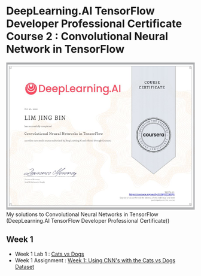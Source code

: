 # DeepLearning.AI TensorFlow Developer Professional Certificate Course 2 : Convolutional Neural Network in TensorFlow
![](https://github.com/Lim-Calculus/Convolutional-Neural-Networks-in-TensorFlow/blob/main/Certificate/Convolutional%20Neural%20Network%20in%20TensorFlow%20Completion%20Certificate%20(Lim%20Jing%20Bin)%20.JPG)
My solutions to Convolutional Neural Networks in TensorFlow (DeepLearning.AI TensorFlow Developer Professional Certificate))
## Week 1 
- Week 1 Lab 1 : [Cats vs Dogs](https://github.com/Lim-Calculus/Convolutional-Neural-Networks-in-TensorFlow/blob/main/Convolutional_Neural_Network_(DeepLearning_AI)_%5BWeek_1_Lab_1%5D.ipynb)
- Week 1 Assignment : [Week 1: Using CNN's with the Cats vs Dogs Dataset](https://github.com/Lim-Calculus/Convolutional-Neural-Networks-in-TensorFlow/blob/main/Convolutional_Neural_Network_in_TensorFlow_%5BWeek1_Assignment_1%5DC2W1_Assignment.ipynb)
